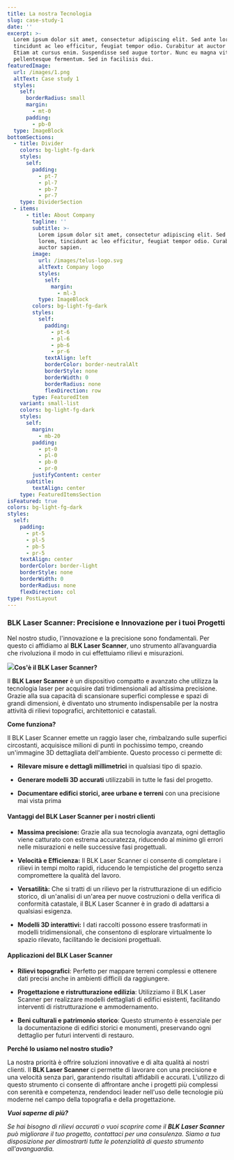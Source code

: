 ```yaml
---
title: La nostra Tecnologia
slug: case-study-1
date: ''
excerpt: >-
  Lorem ipsum dolor sit amet, consectetur adipiscing elit. Sed ante lorem,
  tincidunt ac leo efficitur, feugiat tempor odio. Curabitur at auctor sapien.
  Etiam at cursus enim. Suspendisse sed augue tortor. Nunc eu magna vitae lorem
  pellentesque fermentum. Sed in facilisis dui.
featuredImage:
  url: /images/1.png
  altText: Case study 1
  styles:
    self:
      borderRadius: small
      margin:
        - mt-0
      padding:
        - pb-0
  type: ImageBlock
bottomSections:
  - title: Divider
    colors: bg-light-fg-dark
    styles:
      self:
        padding:
          - pt-7
          - pl-7
          - pb-7
          - pr-7
    type: DividerSection
  - items:
      - title: About Company
        tagline: ''
        subtitle: >-
          Lorem ipsum dolor sit amet, consectetur adipiscing elit. Sed ante
          lorem, tincidunt ac leo efficitur, feugiat tempor odio. Curabitur at
          auctor sapien.
        image:
          url: /images/telus-logo.svg
          altText: Company logo
          styles:
            self:
              margin:
                - ml-3
          type: ImageBlock
        colors: bg-light-fg-dark
        styles:
          self:
            padding:
              - pt-6
              - pl-6
              - pb-6
              - pr-6
            textAlign: left
            borderColor: border-neutralAlt
            borderStyle: none
            borderWidth: 0
            borderRadius: none
            flexDirection: row
        type: FeaturedItem
    variant: small-list
    colors: bg-light-fg-dark
    styles:
      self:
        margin:
          - mb-20
        padding:
          - pt-0
          - pl-0
          - pb-0
          - pr-0
        justifyContent: center
      subtitle:
        textAlign: center
    type: FeaturedItemsSection
isFeatured: true
colors: bg-light-fg-dark
styles:
  self:
    padding:
      - pt-5
      - pl-5
      - pb-5
      - pr-5
    textAlign: center
    borderColor: border-light
    borderStyle: none
    borderWidth: 0
    borderRadius: none
    flexDirection: col
type: PostLayout
---
```

### **BLK Laser Scanner: Precisione e Innovazione per i tuoi Progetti**

Nel nostro studio, l'innovazione e la precisione sono fondamentali. Per questo ci affidiamo al **BLK Laser Scanner**, uno strumento all’avanguardia che rivoluziona il modo in cui effettuiamo rilievi e misurazioni.



![](/images/BLK360-overviewpage.png)**Cos'è il BLK Laser Scanner?**

Il **BLK Laser Scanner** è un dispositivo compatto e avanzato che utilizza la tecnologia laser per acquisire dati tridimensionali ad altissima precisione. Grazie alla sua capacità di scansionare superfici complesse e spazi di grandi dimensioni, è diventato uno strumento indispensabile per la nostra attività di rilievi topografici, architettonici e catastali.

**Come funziona?**

Il BLK Laser Scanner emette un raggio laser che, rimbalzando sulle superfici circostanti, acquisisce milioni di punti in pochissimo tempo, creando un'immagine 3D dettagliata dell'ambiente. Questo processo ci permette di:

*   **Rilevare misure e dettagli millimetrici** in qualsiasi tipo di spazio.

*   **Generare modelli 3D accurati** utilizzabili in tutte le fasi del progetto.

*   **Documentare edifici storici, aree urbane e terreni** con una precisione mai vista prima



#### **Vantaggi del BLK Laser Scanner per i nostri clienti**

*   **Massima precisione:** Grazie alla sua tecnologia avanzata, ogni dettaglio viene catturato con estrema accuratezza, riducendo al minimo gli errori nelle misurazioni e nelle successive fasi progettuali.

*   **Velocità e Efficienza:** Il BLK Laser Scanner ci consente di completare i rilievi in tempi molto rapidi, riducendo le tempistiche del progetto senza compromettere la qualità del lavoro.

*   **Versatilità:** Che si tratti di un rilievo per la ristrutturazione di un edificio storico, di un'analisi di un'area per nuove costruzioni o della verifica di conformità catastale, il BLK Laser Scanner è in grado di adattarsi a qualsiasi esigenza.

*   **Modelli 3D interattivi:** I dati raccolti possono essere trasformati in modelli tridimensionali, che consentono di esplorare virtualmente lo spazio rilevato, facilitando le decisioni progettuali.



#### **Applicazioni del BLK Laser Scanner**

*   **Rilievi topografici**: Perfetto per mappare terreni complessi e ottenere dati precisi anche in ambienti difficili da raggiungere.

*   **Progettazione e ristrutturazione edilizia**: Utilizziamo il BLK Laser Scanner per realizzare modelli dettagliati di edifici esistenti, facilitando interventi di ristrutturazione e ammodernamento.

*   **Beni culturali e patrimonio storico**: Questo strumento è essenziale per la documentazione di edifici storici e monumenti, preservando ogni dettaglio per futuri interventi di restauro.


**Perché lo usiamo nel nostro studio?**

La nostra priorità è offrire soluzioni innovative e di alta qualità ai nostri clienti. Il **BLK Laser Scanner** ci permette di lavorare con una precisione e una velocità senza pari, garantendo risultati affidabili e accurati. L'utilizzo di questo strumento ci consente di affrontare anche i progetti più complessi con serenità e competenza, rendendoci leader nell'uso delle tecnologie più moderne nel campo della topografia e della progettazione.



***Vuoi saperne di più?***

*Se hai bisogno di rilievi accurati o vuoi scoprire come il **BLK Laser Scanner** può migliorare il tuo progetto, contattaci per una consulenza. Siamo a tua disposizione per dimostrarti tutte le potenzialità di questo strumento all'avanguardia.*

